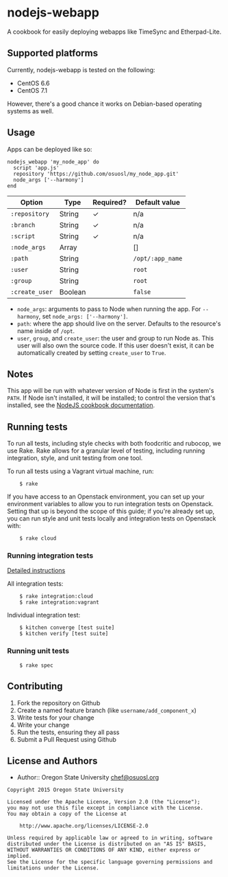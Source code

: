nodejs-webapp
=============

A cookbook for easily deploying webapps like TimeSync and Etherpad-Lite.

Supported platforms
-------------------

Currently, nodejs-webapp is tested on the following:

* CentOS 6.6
* CentOS 7.1

However, there's a good chance it works on Debian-based operating systems as
well.

Usage
-----

Apps can be deployed like so:

```
nodejs_webapp 'my_node_app' do
  script 'app.js'
  repository 'https://github.com/osuosl/my_node_app.git'
  node_args ['--harmony']
end
```

Option            | Type      | Required? | Default value
------------------|-----------|-----------|--------------
`:repository`     | String    | ✓         | n/a
`:branch`         | String    | ✓         | n/a
`:script`         | String    | ✓         | n/a
`:node_args`      | Array     |           | []
`:path`           | String    |           | `/opt/:app_name`
`:user`           | String    |           | `root`
`:group`          | String    |           | `root`
`:create_user`    | Boolean   |           | `false`

* ``node_args``: arguments to pass to Node when running the app. For
  ``--harmony``, set ``node_args: ['--harmony']``.
* ``path``: where the app should live on the server. Defaults to the resource's
  name inside of `/opt`.
* ``user``, ``group``, and ``create_user``: the user and group to run Node as.
  This user will also own the source code. If this user doesn't exist, it can
  be automatically created by setting ``create_user`` to ``True``.

Notes
-----

This app will be run with whatever version of Node is first in the system's
``PATH``. If Node isn't installed, it will be installed; to control the version
that's installed, see the [NodeJS cookbook documentation](https://github.com/redguide/nodejs).

Running tests
-------------

To run all tests, including style checks with both foodcritic and rubocop, we
use Rake. Rake allows for a granular level of testing, including running
integration, style, and unit testing from one tool.

To run all tests using a Vagrant virtual machine, run:

```
    $ rake
```

If you have access to an Openstack environment, you can set up your environment
variables to allow you to run integration tests on Openstack. Setting that up is
beyond the scope of this guide; if you're already set up, you can run style and
unit tests locally and integration tests on Openstack with:

```
    $ rake cloud
```


### Running integration tests

[Detailed instructions](https://github.com/osuosl-cookbooks/python-webapp/wiki/Development-Workflow#using-your-virtual-machine)

All integration tests:

```
    $ rake integration:cloud
    $ rake integration:vagrant
```

Individual integration test:

```
    $ kitchen converge [test suite]
    $ kitchen verify [test suite]
```

### Running unit tests


```
    $ rake spec
```

Contributing
------------

1. Fork the repository on Github
2. Create a named feature branch (like `username/add_component_x`)
3. Write tests for your change
4. Write your change
5. Run the tests, ensuring they all pass
6. Submit a Pull Request using Github

License and Authors
-------------------
- Author:: Oregon State University <chef@osuosl.org>

```text
Copyright 2015 Oregon State University

Licensed under the Apache License, Version 2.0 (the "License");
you may not use this file except in compliance with the License.
You may obtain a copy of the License at

    http://www.apache.org/licenses/LICENSE-2.0

Unless required by applicable law or agreed to in writing, software
distributed under the License is distributed on an "AS IS" BASIS,
WITHOUT WARRANTIES OR CONDITIONS OF ANY KIND, either express or implied.
See the License for the specific language governing permissions and
limitations under the License.
```
